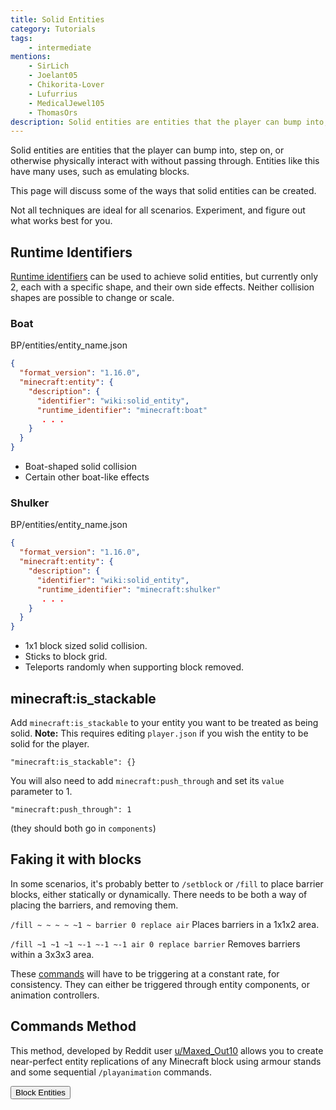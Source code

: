 ```yaml
---
title: Solid Entities
category: Tutorials
tags:
    - intermediate
mentions:
    - SirLich
    - Joelant05
    - Chikorita-Lover
    - Lufurrius
    - MedicalJewel105
    - ThomasOrs
description: Solid entities are entities that the player can bump into, step on, or otherwise physically interact with without passing through.
---
```


Solid entities are entities that the player can bump into, step on, or otherwise physically interact with without passing through. Entities like this have many uses, such as emulating blocks.

This page will discuss some of the ways that solid entities can be created.

Not all techniques are ideal for all scenarios. Experiment, and figure out what works best for you.

## Runtime Identifiers

[Runtime identifiers](/entities/runtime-identifier) can be used to achieve solid entities, but currently only 2, each with a specific shape, and their own side effects. Neither collision shapes are possible to change or scale.

### Boat

<CodeHeader>BP/entities/entity_name.json</CodeHeader>

```json
{
  "format_version": "1.16.0",
  "minecraft:entity": {
    "description": {
      "identifier": "wiki:solid_entity",
      "runtime_identifier": "minecraft:boat"
       . . .
    }
  }
}
```

-   Boat-shaped solid collision
-   Certain other boat-like effects

### Shulker

<CodeHeader>BP/entities/entity_name.json</CodeHeader>

```json
{
  "format_version": "1.16.0",
  "minecraft:entity": {
    "description": {
      "identifier": "wiki:solid_entity",
      "runtime_identifier": "minecraft:shulker"
       . . .
    }
  }
}
```

-   1x1 block sized solid collision.
-   Sticks to block grid.
-   Teleports randomly when supporting block removed.

## minecraft:is_stackable

Add `minecraft:is_stackable` to your entity you want to be treated as being solid.
**Note:** This requires editing `player.json` if you wish the entity to be solid for the player.

`"minecraft:is_stackable": {}`

You will also need to add `minecraft:push_through` and set its `value` parameter to 1.

`"minecraft:push_through": 1`

(they should both go in `components`)

## Faking it with blocks

In some scenarios, it's probably better to `/setblock` or `/fill` to place barrier blocks, either statically or dynamically. There needs to be both a way of placing the barriers, and removing them.

`/fill ~ ~ ~ ~ ~1 ~ barrier 0 replace air`
Places barriers in a 1x1x2 area.

`/fill ~1 ~1 ~1 ~-1 ~-1 ~-1 air 0 replace barrier`
Removes barriers within a 3x3x3 area.

These [commands](/animation-controllers/entity-commands) will have to be triggering at a constant rate, for consistency. They can either be triggered through entity components, or animation controllers.

## Commands Method

This method, developed by Reddit user [u/Maxed_Out10](https://www.reddit.com/user/Maxed_Out10/) allows you to create near-perfect entity replications of any Minecraft block using armour stands and some sequential `/playanimation` commands.

<Button link="/commands/block-entities">Block Entities</Button>
